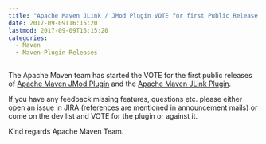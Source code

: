 ```yaml
---
title: "Apache Maven JLink / JMod Plugin VOTE for first Public Release started"
date: 2017-09-09T16:15:20
lastmod: 2017-09-09T16:15:20
categories:
  - Maven
  - Maven-Plugin-Releases
---
```

The Apache Maven team has started the VOTE for the first public releases 
of [Apache Maven JMod Plugin](https://www.mail-archive.com/dev@maven.apache.org/msg114779.html)
 and the [Apache Maven JLink Plugin](https://www.mail-archive.com/dev@maven.apache.org/msg114780.html).

If you have any feedback missing features, questions etc. please either open an issue in JIRA (references
are mentioned in announcement mails) or come on the dev list and VOTE for the plugin or against it.

Kind regards
Apache Maven Team.
